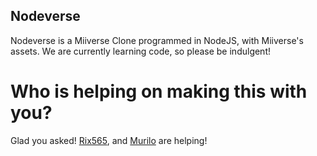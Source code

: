 ## Nodeverse
Nodeverse is a Miiverse Clone programmed in NodeJS, with Miiverse's assets. We are currently learning code, so please be indulgent!

# Who is helping on making this with you?
Glad you asked! <a href="https://github.com/Rix565">Rix565</a>, and <a href="https://github.com/Murilo2">Murilo</a> are helping!
